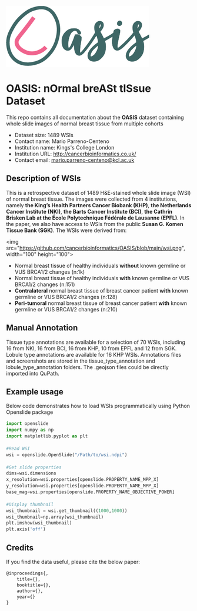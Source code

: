 

<img src="https://github.com/cancerbioinformatics/OASIS/blob/main/oasis.png">

# **OASIS**: n**O**rmal bre**A**St t**IS**sue Dataset
This repo contains all documentation about the **OASIS** dataset containing whole slide images of normal breast tissue from multiple cohorts

- Dataset size: 1489 WSIs
- Contact name: Mario Parreno-Centeno
- Institution name: Kings's College London
- Institution URL: http://cancerbioinformatics.co.uk/
- Contact email: mario.parreno-centeno@kcl.ac.uk



## **Description of WSIs**
This is a retrospective dataset of 1489 H&E-stained whole slide image (WSI) of normal breast tissue. The images were collected from 4 institutions, namely **the King’s Health Partners Cancer Biobank (KHP)**, **the Netherlands Cancer Institute (NKI)**, **the Barts Cancer Institute (BCI)**, **the Cathrin Brisken Lab at the École Polytechnique Fédérale de Lausanne (EPFL)**. In the paper, we also have access to WSIs from the public **Susan G. Komen Tissue Bank (SGK)**. The WSIs were derived from:

<img src="https://github.com/cancerbioinformatics/OASIS/blob/main/wsi.png", width="100" height="100">

- Normal breast tissue of healthy individuals **without** known germline or VUS BRCA1/2 changes (n:1k)
- Normal breast tissue of healthy individuals **with** known germline or VUS BRCA1/2 changes (n:151)
- **Contralateral** normal breast tissue of breast cancer patient **with** known germline or VUS BRCA1/2 changes (n:128)
- **Peri-tumoral** normal breast tissue of breast cancer patient **with** known germline or VUS BRCA1/2 changes (n:210)



## **Manual Annotation**
Tissue type annotations are available for a selection of 70 WSIs, including 16 from NKI, 16 from BCI, 16 from KHP, 10 from EPFL and 12 from SGK. Lobule type annotations are available for 16 KHP WSIs. Annotations files and screenshots are stored in the tissue_type_annotation and lobule_type_annotation folders. The .geojson files could be directly imported into QuPath.



## Example usage
Below code demonstrates how to load WSIs programmatically using Python Openslide package
 
 ```python
import openslide
import numpy as np
import matplotlib.pyplot as plt

#Read WSI
wsi = openslide.OpenSlide("/Path/to/wsi.ndpi")

#Get slide properties
dims=wsi.dimensions
x_resolution=wsi.properties[openslide.PROPERTY_NAME_MPP_X]
y_resolution=wsi.properties[openslide.PROPERTY_NAME_MPP_X]
base_mag=wsi.properties[openslide.PROPERTY_NAME_OBJECTIVE_POWER]

#Display thumbnail
wsi_thumbnail = wsi.get_thumbnail((1000,1000))
wsi_thumbnail=np.array(wsi_thumbnail)
plt.imshow(wsi_thumbnail)
plt.axis('off')
```




## Credits

If you find the data useful, please cite the below paper:

    @inproceedings{,
        title={},
        booktitle={},
        author={},
        year={}
    }



